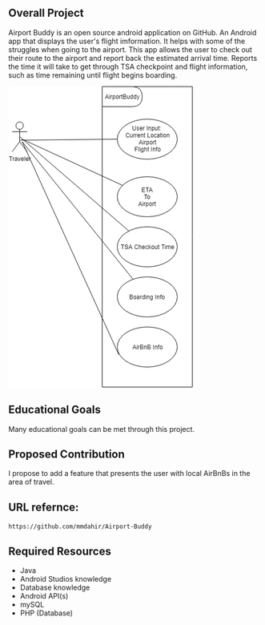 ## Overall Project
  Airport Buddy is an open source android application on GitHub. An Android app that displays the user's flight imformation. It helps with
  some of the struggles when going to the airport. This app allows the user to check out their route to the airport and report back
  the estimated arrival time. Reports the time it will take to get through TSA checkpoint and flight information, such as time remaining
  until flight begins boarding. 
  
  ![Use Vase Image](JoseSilva_AirportBuddy.png)

## Educational Goals
  Many educational goals can be met through this project. 
  
## Proposed Contribution
  I propose to add a feature that presents the user with local AirBnBs in the area of travel. 
  
## URL refernce:
    https://github.com/mmdahir/Airport-Buddy
    
## Required Resources
  - Java
  - Android Studios knowledge
  - Database knowledge
  - Android API(s)
  - mySQL
  - PHP (Database) 
